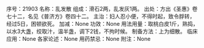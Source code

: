 序号：21903
名称：乱发散
组成：滑石2两，乱发灰1两。
出处：方出《圣惠》卷七十二，名见《普济方》卷四十二。
主治：妇人忍小便，不得时起，致令脬转，经过5日，困顿欲死。
加减：None
功效：None
用法用量：取桃白皮1斤，熟捣，以水3大盏，绞取汁，温半盏，调下2钱，不拘时候。
制备方法：上为细散。
临床应用：None
各家论述：None
用药禁忌：None
附注：None
